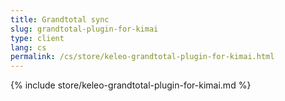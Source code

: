 ```yaml
---
title: Grandtotal sync
slug: grandtotal-plugin-for-kimai
type: client
lang: cs
permalink: /cs/store/keleo-grandtotal-plugin-for-kimai.html
---
```


{% include store/keleo-grandtotal-plugin-for-kimai.md %}
